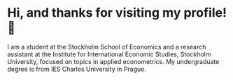 # Hi, and thanks for visiting my profile! 👋
I am a student at the Stockholm School of Economics and a research assistant at the Institute for International Economic Studies, Stockholm University, focused on topics in applied econometrics. My undergraduate degree is from IES Charles University in Prague.



 

 






